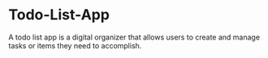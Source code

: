 # Todo-List-App
A todo list app is a digital organizer that allows users to create and manage tasks or items they need to accomplish.
